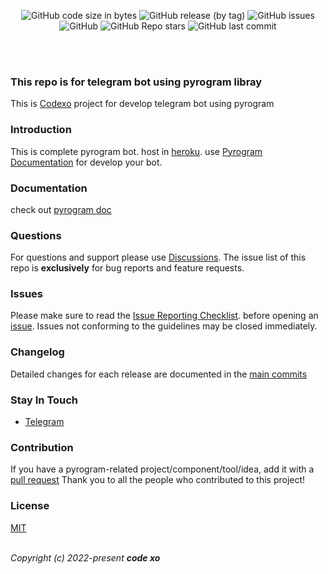 <p align="center">
  <img alt="GitHub code size in bytes" src="https://img.shields.io/github/languages/code-size/kalanakt/Pyrogram-Telegram-Bot-Template?logo=files&logoColor=f72585&style=social">
  <img alt="GitHub release (by tag)" src="https://img.shields.io/github/downloads/kalanakt/Pyrogram-Telegram-Bot-Template/v1.0.0/total?color=90dbf4&logo=arlo&style=social">
  <img alt="GitHub issues" src="https://img.shields.io/github/issues-raw/kalanakt/Pyrogram-Telegram-Bot-Template?color=8eecf5&logo=anaconda&logoColor=06d6a0&style=social">
  <img alt="GitHub" src="https://img.shields.io/github/license/kalanakt/Pyrogram-Telegram-Bot-Template?logo=adguard&logoColor=390099&style=social">
  <img alt="GitHub Repo stars" src="https://img.shields.io/github/stars/kalanakt/Pyrogram-Telegram-Bot-Template?color=90e0ef&logoColor=ff4d6d&style=social">
  <img alt="GitHub last commit" src="https://img.shields.io/github/last-commit/kalanakt/Pyrogram-Telegram-Bot-Template?logo=electron&logoColor=89fc00&style=social">
</p>
<br><br>
<h3>This repo is for telegram bot using pyrogram libray</h3>
<p>This is <a href="https://thecodexo.com" target="_blank" rel="noopener noreferrer">Codexo</a> project for develop telegram bot using pyrogram</p>

<h3>Introduction</h3>
<p>This is complete pyrogram bot. host in <a href="https://dashboard.heroku.com/" target="_blank" rel="noopener noreferrer">heroku</a>. use <a href="https://docs.pyrogram.org" target="_blank" rel="noopener noreferrer">Pyrogram Documentation</a> for develop your bot.</p>
 
<h3>Documentation</h3>

<p>check out <a href="https://docs.pyrogram.org" target="_blank" rel="noopener noreferrer">pyrogram doc</a></p>

<h3>Questions</h3>

<p>For questions and support please use <a href="https://github.com/kalanakt/Pyrogram-Telegram-Bot-Template/discussions" target="_blank" rel="noopener noreferrer">Discussions</a>. The issue list of this repo is <strong>exclusively</strong> for bug reports and feature requests.</p>

<h3>Issues</h3>

<p>Please make sure to read the <a href="https://github.com/kalanakt/Pyrogram-Telegram-Bot-Template/discussions/categories/issue-reporting-checklist" target="_blank" rel="noopener noreferrer">Issue Reporting Checklist</a>. before opening an <a href="https://github.com/kalanakt/Pyrogram-Telegram-Bot-Template/issues" target="_blank" rel="noopener noreferrer">issue</a>. Issues not conforming to the guidelines may be closed immediately.</p>

<h3>Changelog</h3>

<p>Detailed changes for each release are documented in the <a href="https://github.com/kalanakt/Pyrogram-Telegram-Bot-Template/commits/main" target="_blank" rel="noopener noreferrer">main commits</a></p> 

<h3>Stay In Touch</h3>

- [Telegram](https://t.me/TMWAD)

<h3>Contribution</h3>

<p>If you have a pyrogram-related project/component/tool/idea, add it with a <a href="https://github.com/kalanakt/Pyrogram-Telegram-Bot-Template/pulls" target="_blank" rel="noopener noreferrer">pull request</a> Thank you to all the people who contributed to this project!</p>

<h3>License</h3>

[MIT](https://opensource.org/licenses/MIT)

<br>
<em align='center'>Copyright (c) 2022-present <strong>code xo</strong></em>
